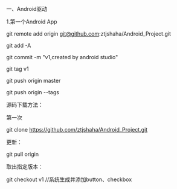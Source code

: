 一、Android驱动

1.第一个Android App

git remote add origin git@github.com:ztjshaha/Android_Project.git

git add -A

git commit -m "v1,created by android studio"

git tag v1



git push origin master

git push origin --tags

源码下载方法：

第一次

git clone https://github.com/ztjshaha/Android_Project.git

更新：

git pull origin

取出指定版本：

git checkout v1 //系统生成并添加button、checkbox

